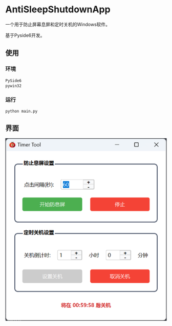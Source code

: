 # AntiSleepShutdownApp

一个用于防止屏幕息屏和定时关机的Windows软件。

基于Pyside6开发。

## 使用

### 环境

```
PySide6
pywin32
```

### 运行

```
python main.py
```

## 界面

![1743605931426](image/README/1743605931426.png)
